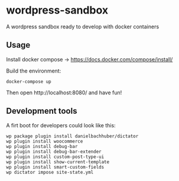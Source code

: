 # wordpress-sandbox

A wordpress sandbox ready to develop with docker containers

## Usage

Install docker compose -> https://docs.docker.com/compose/install/

Build the environment:

    docker-compose up

Then open http://localhost:8080/ and have fun!


## Development tools

A firt boot for developers could look like this:

    wp package plugin install danielbachhuber/dictator
    wp plugin install woocommerce
    wp plugin install debug-bar
    wp plugin install debug-bar-extender
    wp plugin install custom-post-type-ui
    wp plugin install show-current-template
    wp plugin install smart-custom-fields 
    wp dictator impose site-state.yml
